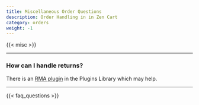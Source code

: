 ```yaml
---
title: Miscellaneous Order Questions
description: Order Handling in in Zen Cart 
category: orders 
weight: -1 
---
```


{{< misc >}} 

--- 
### How can I handle returns? 
There is an [RMA plugin](https://www.zen-cart.com/downloads.php?do=file&id=1692) in the Plugins Library which may help.

---
<!-- please keep this at the end --> 
{{< faq_questions >}}
